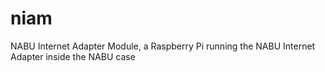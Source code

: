 # niam
NABU Internet Adapter Module, a Raspberry Pi running the NABU Internet Adapter inside the NABU case
